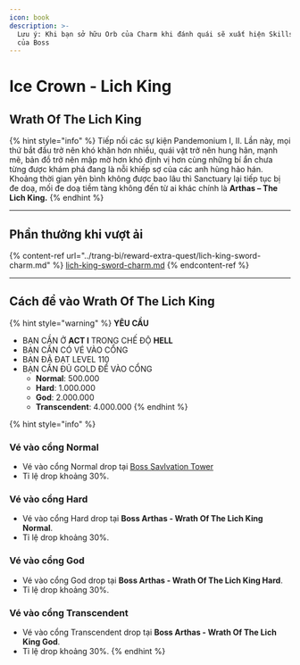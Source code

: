 ```yaml
---
icon: book
description: >-
  Lưu ý: Khi bạn sở hữu Orb của Charm khi đánh quái sẽ xuất hiện Skills Upgrade
  của Boss
---
```


# Ice Crown - Lich King

## Wrath Of The Lich King

{% hint style="info" %}
Tiếp nối các sự kiện Pandemonium I, II. Lần này, mọi thứ bắt đầu trở nên khó khăn hơn nhiều, quái vật trở nên hung hãn, mạnh mẽ, bản đồ trở nên mập mờ hơn khó định vị hơn cùng những bí ẩn chưa từng được khám phá đang là nỗi khiếp sợ của các anh hùng hảo hán. Khoảng thời gian yên bình không được bao lâu thì Sanctuary lại tiếp tục bị đe doạ, mối đe doạ tiềm tàng không đến từ ai khác chính là **Arthas – The Lich King.**
{% endhint %}

***



## Phần thưởng khi vượt ải

{% content-ref url="../trang-bi/reward-extra-quest/lich-king-sword-charm.md" %}
[lich-king-sword-charm.md](../trang-bi/reward-extra-quest/lich-king-sword-charm.md)
{% endcontent-ref %}

***



## **Cách để vào** Wrath Of The Lich King <a href="#salva2" id="salva2"></a>

{% hint style="warning" %}
**YÊU CẦU**

* BẠN CẦN Ở **ACT I** TRONG CHẾ ĐỘ **HELL**
* BẠN CẦN CÓ VÉ VÀO CỔNG
* BẠN ĐÃ ĐẠT LEVEL 110
* BẠN CẦN ĐỦ GOLD ĐỂ VÀO CỔNG&#x20;
  * **Normal**: 500.000
  * **Hard**: 1.000.000
  * **God**: 2.000.000
  * **Transcendent**: 4.000.000
{% endhint %}

{% hint style="info" %}
### Vé vào cổng Normal&#x20;

* Vé vào cổng Normal drop tại [Boss Savlvation Tower](salvation-tower.md)
* Tỉ lệ drop khoảng 30%.

### Vé vào cổng Hard

* Vé vào cổng Hard drop tại **Boss Arthas - Wrath Of The Lich King Normal**.
* Tỉ lệ drop khoảng 30%.

### Vé vào cổng God

* Vé vào cổng God drop tại **Boss Arthas - Wrath Of The Lich King Hard**.
* Tỉ lệ drop khoảng 30%.

### Vé vào cổng Transcendent

* Vé vào cổng Transcendent drop tại **Boss Arthas - Wrath Of The Lich King God**.
* Tỉ lệ drop khoảng 30%.
{% endhint %}


